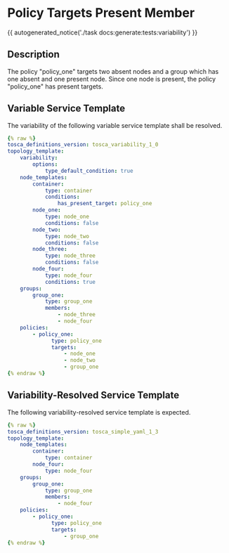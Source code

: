 # Policy Targets Present Member

{{ autogenerated_notice('./task docs:generate:tests:variability') }}

## Description

The policy "policy_one" targets two absent nodes and a group which has one absent and one present node. Since one node is present, the policy "policy_one" has present targets.

## Variable Service Template

The variability of the following variable service template shall be resolved.

```yaml linenums="1"
{% raw %}
tosca_definitions_version: tosca_variability_1_0
topology_template:
    variability:
        options:
            type_default_condition: true
    node_templates:
        container:
            type: container
            conditions:
                has_present_target: policy_one
        node_one:
            type: node_one
            conditions: false
        node_two:
            type: node_two
            conditions: false
        node_three:
            type: node_three
            conditions: false
        node_four:
            type: node_four
            conditions: true
    groups:
        group_one:
            type: group_one
            members:
                - node_three
                - node_four
    policies:
        - policy_one:
              type: policy_one
              targets:
                  - node_one
                  - node_two
                  - group_one
{% endraw %}
```




## Variability-Resolved Service Template

The following variability-resolved service template is expected.

```yaml linenums="1"
{% raw %}
tosca_definitions_version: tosca_simple_yaml_1_3
topology_template:
    node_templates:
        container:
            type: container
        node_four:
            type: node_four
    groups:
        group_one:
            type: group_one
            members:
                - node_four
    policies:
        - policy_one:
              type: policy_one
              targets:
                  - group_one
{% endraw %}
```

